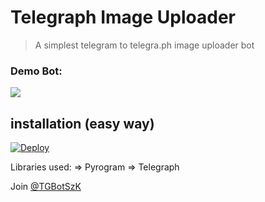 # Telegraph Image Uploader

> A simplest telegram to telegra.ph image uploader bot

### Demo Bot:
<a href="https://t.me/TGraphZKbot"><img src="https://img.shields.io/badge/Demo-Telegram%20Bot-blue.svg?logo=telegram"></a>

## installation (easy way)

[![Deploy](https://img.shields.io/badge/Deploy%20To%20Heroku-blueviolet?style=for-the-badge&logo=heroku)](https://heroku.com/deploy?template=https://github.com/ZauteKm/Telegraph-Image-Uploader/tree/master)

Libraries used: => Pyrogram => Telegraph

Join [@TGBotSzK](https://t.me/TGBotSzK)

